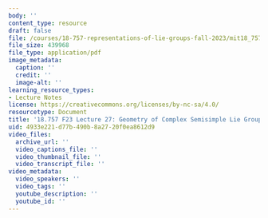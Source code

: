 ```yaml
---
body: ''
content_type: resource
draft: false
file: /courses/18-757-representations-of-lie-groups-fall-2023/mit18_757_f23_lec27.pdf
file_size: 439968
file_type: application/pdf
image_metadata:
  caption: ''
  credit: ''
  image-alt: ''
learning_resource_types:
- Lecture Notes
license: https://creativecommons.org/licenses/by-nc-sa/4.0/
resourcetype: Document
title: '18.757 F23 Lecture 27: Geometry of Complex Semisimple Lie Groups'
uid: 4933e221-d77b-490b-8a27-20f0ea8612d9
video_files:
  archive_url: ''
  video_captions_file: ''
  video_thumbnail_file: ''
  video_transcript_file: ''
video_metadata:
  video_speakers: ''
  video_tags: ''
  youtube_description: ''
  youtube_id: ''
---
```

